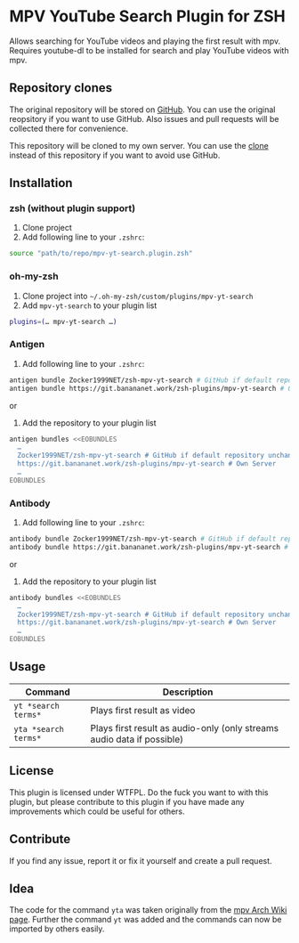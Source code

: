 # MPV YouTube Search Plugin for ZSH

Allows searching for YouTube videos and playing the first result with mpv.
Requires youtube-dl to be installed for search and play YouTube videos with mpv.

## Repository clones

The original repository will be stored on [GitHub](https://github.com/Zocker1999NET/zsh-mpv-yt-search).
You can use the original reopsitory if you want to use GitHub.
Also issues and pull requests will be collected there for convenience.

This repository will be cloned to my own server.
You can use the [clone](https://git.banananet.work/zsh-plugins/mpv-yt-search) instead of this repository
if you want to avoid use GitHub.

## Installation

### zsh (without plugin support)

1. Clone project
2. Add following line to your `.zshrc`:
```sh
source "path/to/repo/mpv-yt-search.plugin.zsh"
```

### oh-my-zsh

1. Clone project into `~/.oh-my-zsh/custom/plugins/mpv-yt-search`
2. Add `mpv-yt-search` to your plugin list
```sh
plugins=(… mpv-yt-search …)
```

### Antigen

1. Add following line to your `.zshrc`:
```sh
antigen bundle Zocker1999NET/zsh-mpv-yt-search # GitHub if default repository unchanged
antigen bundle https://git.banananet.work/zsh-plugins/mpv-yt-search # Own Server
```

or

1. Add the repository to your plugin list
```sh
antigen bundles <<EOBUNDLES
  …
  Zocker1999NET/zsh-mpv-yt-search # GitHub if default repository unchanged
  https://git.banananet.work/zsh-plugins/mpv-yt-search # Own Server
  …
EOBUNDLES
```

### Antibody

1. Add following line to your `.zshrc`:
```sh
antibody bundle Zocker1999NET/zsh-mpv-yt-search # GitHub if default repository unchanged
antibody bundle https://git.banananet.work/zsh-plugins/mpv-yt-search # Own Server
```

or

1. Add the repository to your plugin list
```sh
antibody bundles <<EOBUNDLES
  …
  Zocker1999NET/zsh-mpv-yt-search # GitHub if default repository unchanged
  https://git.banananet.work/zsh-plugins/mpv-yt-search # Own Server
  …
EOBUNDLES
```

## Usage

Command | Description
--- | ---
`yt *search terms*` | Plays first result as video
`yta *search terms*` | Plays first result as audio-only (only streams audio data if possible)

## License

This plugin is licensed under WTFPL.
Do the fuck you want to with this plugin,
but please contribute to this plugin if you have made any improvements which could be useful for others.

## Contribute

If you find any issue, report it
or fix it yourself and create a pull request.

## Idea

The code for the command `yta` was taken originally from the [mpv Arch Wiki page](https://wiki.archlinux.org/index.php/Mpv#youtube-dl_audio_with_search).
Further the command `yt` was added and the commands can now be imported by others easily.
